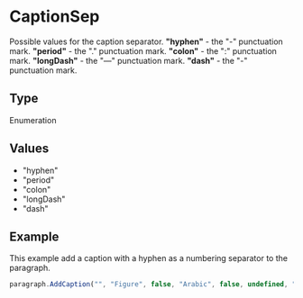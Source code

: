 # CaptionSep

Possible values for the caption separator.**"hyphen"** - the "-" punctuation mark.**"period"** - the "." punctuation mark.**"colon"** - the ":" punctuation mark.**"longDash"** - the "—" punctuation mark.**"dash"** - the "-" punctuation mark.

## Type

Enumeration

## Values

- "hyphen"
- "period"
- "colon"
- "longDash"
- "dash"


## Example

This example add a caption with a hyphen as a numbering separator to the paragraph.

```javascript editor-docx
paragraph.AddCaption("", "Figure", false, "Arabic", false, undefined, "hyphen");
```
